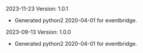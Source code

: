 2023-11-23 Version: 1.0.1
- Generated python2 2020-04-01 for eventbridge.

2023-09-13 Version: 1.0.0
- Generated python2 2020-04-01 for eventbridge.

